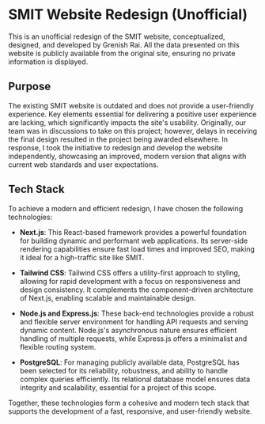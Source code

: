 # SMIT Website Redesign (Unofficial)

This is an unofficial redesign of the SMIT website, conceptualized, designed, and developed by Grenish Rai. All the data presented on this website is publicly available from the original site, ensuring no private information is displayed.

## Purpose

The existing SMIT website is outdated and does not provide a user-friendly experience. Key elements essential for delivering a positive user experience are lacking, which significantly impacts the site's usability. Originally, our team was in discussions to take on this project; however, delays in receiving the final design resulted in the project being awarded elsewhere. In response, I took the initiative to redesign and develop the website independently, showcasing an improved, modern version that aligns with current web standards and user expectations.

## Tech Stack

To achieve a modern and efficient redesign, I have chosen the following technologies:

- **Next.js**: This React-based framework provides a powerful foundation for building dynamic and performant web applications. Its server-side rendering capabilities ensure fast load times and improved SEO, making it ideal for a high-traffic site like SMIT.

- **Tailwind CSS**: Tailwind CSS offers a utility-first approach to styling, allowing for rapid development with a focus on responsiveness and design consistency. It complements the component-driven architecture of Next.js, enabling scalable and maintainable design.

- **Node.js and Express.js**: These back-end technologies provide a robust and flexible server environment for handling API requests and serving dynamic content. Node.js's asynchronous nature ensures efficient handling of multiple requests, while Express.js offers a minimalist and flexible routing system.

- **PostgreSQL**: For managing publicly available data, PostgreSQL has been selected for its reliability, robustness, and ability to handle complex queries efficiently. Its relational database model ensures data integrity and scalability, essential for a project of this scope.

Together, these technologies form a cohesive and modern tech stack that supports the development of a fast, responsive, and user-friendly website.